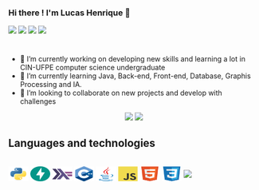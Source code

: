 ### Hi there ! I'm Lucas Henrique 👋 
   <div> 
    <a href="https://www.linkedin.com/in/lucas-henrique-03b90829a/" target="_blank"><img src="https://img.shields.io/badge/-LinkedIn-%230077B5?style=for-the-badge&logo=linkedin&logoColor=white" target="_blank"></a> 
    <a href = "mailto:hns.lucass@gmail.com"><img src="https://img.shields.io/badge/Gmail-D14836?style=for-the-badge&logo=gmail&logoColor=white"></a>
    <a href="https://www.instagram.com/lucass_hns/" target="_blank"><img src="https://img.shields.io/badge/-Instagram-%23E4405F?style=for-the-badge&logo=instagram&logoColor=white" target="_blank"></a>
    <a href="https://discord.com/channels/Luquinhas#0438 target="_blank"><img src="https://img.shields.io/badge/Discord-7289DA?style=for-the-badge&logo=discord&logoColor=white" target="_blank"></a>
   </div>

 #
 
- 🔭 I’m currently working on developing new skills and learning a lot in CIN-UFPE computer science undergraduate
- 🌱 I’m currently learning Java, Back-end, Front-end, Database, Graphis Processing and IA.
- 👯 I’m looking to collaborate on new projects and develop with challenges

<div align="center">
   <img height="150rem" src="https://github-readme-stats.vercel.app/api?username=lucashnss&hide=jupyter%20notebook&layout=compact&langs_count=7&theme=algolia"/>
    <img height="150rem" src="https://github-readme-stats.vercel.app/api/top-langs/?username=lucashnss&hide=jupyter%20notebook&layout=compact&langs_count=7&theme=algolia"/>
</div>

<h2> Languages and technologies </h2>
<div style="display: inline_block;"><br>
  <img align="center" alt="Lucas-Python" height="30" width="40" src="https://raw.githubusercontent.com/devicons/devicon/master/icons/python/python-original.svg">
  <img align="center" alt="Lucas-Fastapi" height="30" width="40" src="https://raw.githubusercontent.com/devicons/devicon/master/icons/fastapi/fastapi-original.svg">
  <img align="center" alt="Lucas-Haskell" height="30" width="40" src="https://raw.githubusercontent.com/devicons/devicon/master/icons/haskell/haskell-original.svg">
  <img align="center" alt="Lucas-Cplusplus" height="30" width="40" src="https://raw.githubusercontent.com/devicons/devicon/master/icons/cplusplus/cplusplus-original.svg">
  <img align="center" alt="Lucas-Java" height="30" width="40" src="https://raw.githubusercontent.com/devicons/devicon/master/icons/java/java-original.svg">
   <img align="center" alt="Lucas-Java" height="30" width="40" src="https://raw.githubusercontent.com/devicons/devicon/master/icons/javascript/javascript-original.svg">
  <img align="center" alt="Lucas-HTML" height="30" width="40" src="https://raw.githubusercontent.com/devicons/devicon/master/icons/html5/html5-original.svg">
  <img align="center" alt="Lucas-CSS" height="30" width="40" src="https://raw.githubusercontent.com/devicons/devicon/master/icons/css3/css3-original.svg">
  <img align="center" src="https://img.shields.io/badge/Linux-FCC624?style=for-the-badge&logo=linux&logoColor=black"> 
</div>
  
</div>
